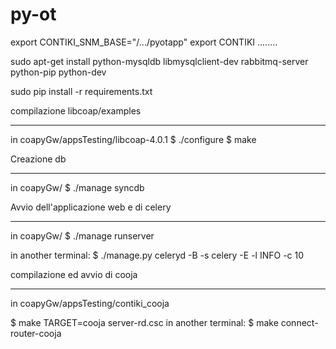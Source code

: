 py-ot
=====
export CONTIKI_SNM_BASE="/.../pyotapp"
export CONTIKI ........


sudo apt-get install python-mysqldb libmysqlclient-dev rabbitmq-server python-pip python-dev

sudo pip install -r requirements.txt

compilazione libcoap/examples
********************************************************************************
in coapyGw/appsTesting/libcoap-4.0.1
$ ./configure
$ make


Creazione db
********************************************************************************
in coapyGw/
$ ./manage syncdb


Avvio dell'applicazione web e di celery
********************************************************************************
in coapyGw/
$ ./manage runserver

in another terminal:
$ ./manage.py celeryd -B -s celery -E -l INFO -c 10


compilazione ed avvio di cooja
********************************************************************************
in coapyGw/appsTesting/contiki_cooja

$ make TARGET=cooja server-rd.csc
in another terminal:
$ make connect-router-cooja



